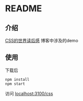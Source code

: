 # README

## 介绍
[CSS的世界读后感](https://www.jianshu.com/p/7ff737c70882)
博客中涉及的demo

## 使用
下载后
```
npm install
npm start
```
访问 [localhost:3100/css](http://localhost:3100/css)
